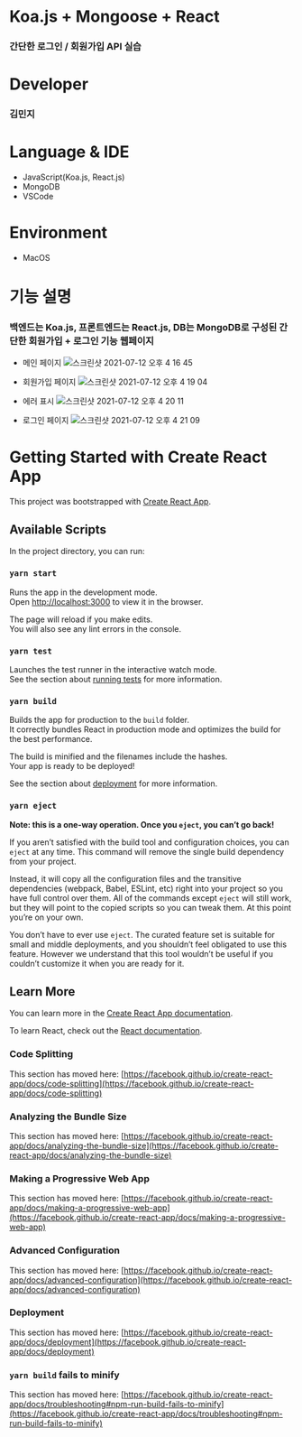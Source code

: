 # Koa.js + Mongoose + React
### 간단한 로그인 / 회원가입 API 실습

# Developer
### 김민지

# Language & IDE
+ JavaScript(Koa.js, React.js)
+ MongoDB
+ VSCode

# Environment
+ MacOS

# 기능 설명
### 백엔드는 Koa.js, 프론트엔드는 React.js, DB는 MongoDB로 구성된 간단한 회원가입 + 로그인 기능 웹페이지
+ 메인 페이지
![스크린샷 2021-07-12 오후 4 16 45](https://user-images.githubusercontent.com/46260973/125246300-97d02980-e32c-11eb-9ebc-7cd96104e313.png)

+ 회원가입 페이지
![스크린샷 2021-07-12 오후 4 19 04](https://user-images.githubusercontent.com/46260973/125246558-e54c9680-e32c-11eb-9c14-2e4dc9ae507e.png)

+ 에러 표시
![스크린샷 2021-07-12 오후 4 20 11](https://user-images.githubusercontent.com/46260973/125246675-0d3bfa00-e32d-11eb-9306-3ca9fe800efd.png)

+ 로그인 페이지
![스크린샷 2021-07-12 오후 4 21 09](https://user-images.githubusercontent.com/46260973/125246838-3f4d5c00-e32d-11eb-91ad-8b68e03d2191.png)


# Getting Started with Create React App

This project was bootstrapped with [Create React App](https://github.com/facebook/create-react-app).

## Available Scripts

In the project directory, you can run:

### `yarn start`

Runs the app in the development mode.\
Open [http://localhost:3000](http://localhost:3000) to view it in the browser.

The page will reload if you make edits.\
You will also see any lint errors in the console.

### `yarn test`

Launches the test runner in the interactive watch mode.\
See the section about [running tests](https://facebook.github.io/create-react-app/docs/running-tests) for more information.

### `yarn build`

Builds the app for production to the `build` folder.\
It correctly bundles React in production mode and optimizes the build for the best performance.

The build is minified and the filenames include the hashes.\
Your app is ready to be deployed!

See the section about [deployment](https://facebook.github.io/create-react-app/docs/deployment) for more information.

### `yarn eject`

**Note: this is a one-way operation. Once you `eject`, you can’t go back!**

If you aren’t satisfied with the build tool and configuration choices, you can `eject` at any time. This command will remove the single build dependency from your project.

Instead, it will copy all the configuration files and the transitive dependencies (webpack, Babel, ESLint, etc) right into your project so you have full control over them. All of the commands except `eject` will still work, but they will point to the copied scripts so you can tweak them. At this point you’re on your own.

You don’t have to ever use `eject`. The curated feature set is suitable for small and middle deployments, and you shouldn’t feel obligated to use this feature. However we understand that this tool wouldn’t be useful if you couldn’t customize it when you are ready for it.

## Learn More

You can learn more in the [Create React App documentation](https://facebook.github.io/create-react-app/docs/getting-started).

To learn React, check out the [React documentation](https://reactjs.org/).

### Code Splitting

This section has moved here: [https://facebook.github.io/create-react-app/docs/code-splitting](https://facebook.github.io/create-react-app/docs/code-splitting)

### Analyzing the Bundle Size

This section has moved here: [https://facebook.github.io/create-react-app/docs/analyzing-the-bundle-size](https://facebook.github.io/create-react-app/docs/analyzing-the-bundle-size)

### Making a Progressive Web App

This section has moved here: [https://facebook.github.io/create-react-app/docs/making-a-progressive-web-app](https://facebook.github.io/create-react-app/docs/making-a-progressive-web-app)

### Advanced Configuration

This section has moved here: [https://facebook.github.io/create-react-app/docs/advanced-configuration](https://facebook.github.io/create-react-app/docs/advanced-configuration)

### Deployment

This section has moved here: [https://facebook.github.io/create-react-app/docs/deployment](https://facebook.github.io/create-react-app/docs/deployment)

### `yarn build` fails to minify

This section has moved here: [https://facebook.github.io/create-react-app/docs/troubleshooting#npm-run-build-fails-to-minify](https://facebook.github.io/create-react-app/docs/troubleshooting#npm-run-build-fails-to-minify)
